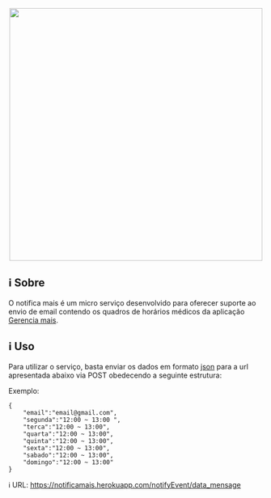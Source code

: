 <p align="center"><a href="image" target="_blank"><img width="500"src="https://i.imgur.com/Psoo5PH.png"></a></p>
<p align="center">

## ℹ️ Sobre
O notifica mais é um micro serviço desenvolvido para oferecer suporte ao envio de email contendo os quadros de horários médicos da aplicação [Gerencia mais](https://github.com/fga-gpp-mds/2018.1_Gerencia_mais).

## ℹ️ Uso
Para utilizar o serviço, basta enviar os dados em formato [json](https://github.com/fga-gpp-mds/2018.1_Gerencia_mais) para a url apresentada abaixo via POST obedecendo a seguinte estrutura:

Exemplo:
```Terminal
{
    "email":"email@gmail.com", 
    "segunda":"12:00 ~ 13:00 ",
    "terca":"12:00 ~ 13:00",
    "quarta":"12:00 ~ 13:00",
    "quinta":"12:00 ~ 13:00",
    "sexta":"12:00 ~ 13:00",
    "sabado":"12:00 ~ 13:00",
    "domingo":"12:00 ~ 13:00"
}
```
ℹ️ URL: https://notificamais.herokuapp.com/notifyEvent/data_mensage
